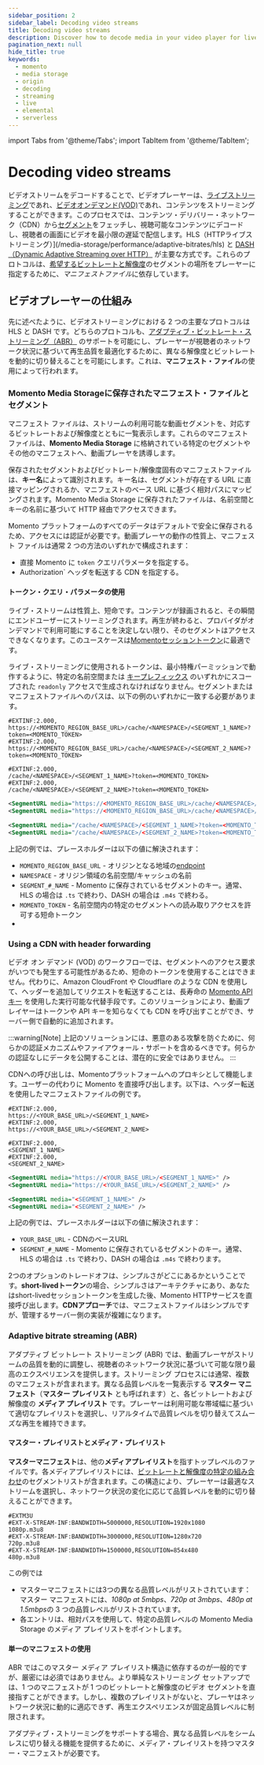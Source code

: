 ```yaml
---
sidebar_position: 2
sidebar_label: Decoding video streams
title: Decoding video streams
description: Discover how to decode media in your video player for live streaming or video on demand (VOD)
pagination_next: null
hide_title: true
keywords:
  - momento
  - media storage
  - origin
  - decoding
  - streaming
  - live
  - elemental
  - serverless
---
```


import Tabs from '@theme/Tabs';
import TabItem from '@theme/TabItem';

# Decoding video streams

ビデオストリームをデコードすることで、ビデオプレーヤーは、[ライブストリーミング](/media-storage/streaming/live-streaming/how-it-works)であれ、[ビデオオンデマンド(VOD)](/media-storage/streaming/video-on-demand/media-storage)であれ、コンテンツをストリーミングすることができます。このプロセスでは、コンテンツ・デリバリー・ネットワーク（CDN）から[セグメント](/media-storage/core-concepts/segments)をフェッチし、視聴可能なコンテンツにデコードし、視聴者の画面にビデオを最小限の遅延で配信します。HLS（HTTPライブストリーミング）](/media-storage/performance/adaptive-bitrates/hls) と [DASH（Dynamic Adaptive Streaming over HTTP）](/media-storage/performance/adaptive-bitrates/dash) が主要な方式です。これらのプロトコルは、[希望するビットレートと解像度](/media-storage/core-concepts/abr-ladder)のセグメントの場所をプレーヤーに指定するために、*マニフェストファイル*に依存しています。

## ビデオプレーヤーの仕組み

先に述べたように、ビデオストリーミングにおける 2 つの主要なプロトコルは HLS と DASH です。どちらのプロトコルも、[アダプティブ・ビットレート・ストリーミング（ABR）](/media-storage/performance/adaptive-bitrates/how-it-works) のサポートを可能にし、プレーヤーが視聴者のネットワーク状況に基づいて再生品質を最適化するために、異なる解像度とビットレートを動的に切り替えることを可能にします。これは、**マニフェスト・ファイル**の使用によって行われます。

### Momento Media Storageに保存されたマニフェスト・ファイルとセグメント

マニフェスト ファイルは、ストリームの利用可能な動画セグメントを、対応するビットレートおよび解像度とともに一覧表示します。これらのマニフェスト ファイルは、**Momento Media Storage** に格納されている特定のセグメントやその他のマニフェストへ、動画プレーヤを誘導します。

保存されたセグメントおよびビットレート/解像度固有のマニフェストファイルは、**キー名**によって識別されます。キー名は、セグメントが存在する URL に直接マッピングされるか、マニフェストのベース URL に基づく相対パスにマッピングされます。Momento Media Storage に保存されたファイルは、名前空間とキーの名前に基づいて HTTP 経由でアクセスできます。

Momento プラットフォームのすべてのデータはデフォルトで安全に保存されるため、アクセスには認証が必要です。動画プレーヤの動作の性質上、マニフェスト ファイルは通常 2 つの方法のいずれかで構成されます：

* 直接 Momento に `token` クエリパラメータを指定する。
* Authorization` ヘッダを転送する CDN を指定する。

#### トークン・クエリ・パラメータの使用

ライブ・ストリームは性質上、短命です。コンテンツが録画されると、その瞬間にエンドユーザーにストリーミングされます。再生が終わると、プロバイダがオンデマンドで利用可能にすることを決定しない限り、そのセグメントはアクセスできなくなります。このユースケースは[Momentoセッショントークン](/cache/develop/authentication/tokens)に最適です。

ライブ・ストリーミングに使用されるトークンは、最小特権パーミッションで動作するように、特定の名前空間または [キープレフィックス](/cache/develop/authentication/permissions#item-level-restriction) のいずれかにスコープされた `readonly` アクセスで生成されなければなりません。セグメントまたはマニフェストファイルへのパスは、以下の例のいずれかに一致する必要があります。

<Tabs>
<TabItem value="hls-absolute" label="HLS - Absolute">

```plaintext
#EXTINF:2.000,
https://<MOMENTO_REGION_BASE_URL>/cache/<NAMESPACE>/<SEGMENT_1_NAME>?token=<MOMENTO_TOKEN>
#EXTINF:2.000,
https://<MOMENTO_REGION_BASE_URL>/cache/<NAMESPACE>/<SEGMENT_2_NAME>?token=<MOMENTO_TOKEN>
```

</TabItem>
<TabItem value="hls-relative" label="HLS - Relative">

```plaintext
#EXTINF:2.000,
/cache/<NAMESPACE>/<SEGMENT_1_NAME>?token=<MOMENTO_TOKEN>
#EXTINF:2.000,
/cache/<NAMESPACE>/<SEGMENT_2_NAME>?token=<MOMENTO_TOKEN>
```

</TabItem>
<TabItem value="dash-absolute" label="DASH - Absolute">

```xml
<SegmentURL media="https://<MOMENTO_REGION_BASE_URL>/cache/<NAMESPACE>/<SEGMENT_1_NAME>?token=<MOMENTO_TOKEN>" />
<SegmentURL media="https://<MOMENTO_REGION_BASE_URL>/cache/<NAMESPACE>/<SEGMENT_2_NAME>?token=<MOMENTO_TOKEN>" />
```

</TabItem>
<TabItem value="dash-relative" label="DASH - Relative">

```xml
<SegmentURL media="/cache/<NAMESPACE>/<SEGMENT_1_NAME>?token=<MOMENTO_TOKEN>" />
<SegmentURL media="/cache/<NAMESPACE>/<SEGMENT_2_NAME>?token=<MOMENTO_TOKEN>" />
```

</TabItem>
</Tabs>

上記の例では、プレースホルダーは以下の値に解決されます：

* `MOMENTO_REGION_BASE_URL` - オリジンとなる地域の[endpoint](/platform/regions)
* `NAMESPACE` - オリジン領域の名前空間/キャッシュの名前
* `SEGMENT_#_NAME` - Momento に保存されているセグメントのキー。通常、HLS の場合は `.ts` で終わり、DASH の場合は `.m4s` で終わる。
* `MOMENTO_TOKEN` - 名前空間内の特定のセグメントへの読み取りアクセスを許可する短命トークン
*
### Using a CDN with header forwarding

ビデオ オン デマンド (VOD) のワークフローでは、セグメントへのアクセス要求がいつでも発生する可能性があるため、短命のトークンを使用することはできません。代わりに、Amazon CloudFront や Cloudflare のような CDN を使用して、ヘッダーを追加してリクエストを転送することは、長寿命の [Momento API キー](/cache/develop/authentication/api-keys) を使用した実行可能な代替手段です。このソリューションにより、動画プレイヤーはトークンや API キーを知らなくても CDN を呼び出すことができ、サーバー側で自動的に追加されます。

:::warning[Note]
上記のソリューションには、悪意のある攻撃を防ぐために、何らかの認証メカニズムやファイアウォール・サポートを含めるべきです。何らかの認証なしにデータを公開することは、潜在的に安全ではありません。
:::

CDNへの呼び出しは、Momentoプラットフォームへのプロキシとして機能します。ユーザーの代わりに Momento を直接呼び出します。以下は、ヘッダー転送を使用したマニフェストファイルの例です。

<Tabs>
<TabItem value="hls-proxy-absolute" label="HLS - Absolute">

```plaintext
#EXTINF:2.000,
https://<YOUR_BASE_URL>/<SEGMENT_1_NAME>
#EXTINF:2.000,
https://<YOUR_BASE_URL>/<SEGMENT_2_NAME>
```

</TabItem>
<TabItem value="hls-proxy-relative" label="HLS - Relative">

```plaintext
#EXTINF:2.000,
<SEGMENT_1_NAME>
#EXTINF:2.000,
<SEGMENT_2_NAME>
```

</TabItem>
<TabItem value="dash-proxy-absolute" label="DASH - Absolute">

```xml
<SegmentURL media="https://<YOUR_BASE_URL>/<SEGMENT_1_NAME>" />
<SegmentURL media="https://<YOUR_BASE_URL>/<SEGMENT_2_NAME>" />
```

</TabItem>
<TabItem value="dash-proxy-relative" label="DASH - Relative">

```xml
<SegmentURL media="<SEGMENT_1_NAME>" />
<SegmentURL media="<SEGMENT_2_NAME>" />
```

</TabItem>
</Tabs>

上記の例では、プレースホルダーは以下の値に解決されます：

* `YOUR_BASE_URL` - CDNのベースURL
* `SEGMENT_#_NAME` - Momento に保存されているセグメントのキー。通常、HLS の場合は `.ts` で終わり、DASH の場合は `.m4s` で終わります。

2つのオプションのトレードオフは、シンプルさがどこにあるかということです。**short-livedトークン**の場合、シンプルさはアーキテクチャにあり、あなたはshort-livedセッショントークンを生成した後、Momento HTTPサービスを直接呼び出します。**CDNアプローチ**では、マニフェストファイルはシンプルですが、管理するサーバー側の実装が複雑になります。

### Adaptive bitrate streaming (ABR)

アダプティブ ビットレート ストリーミング (ABR) では、動画プレーヤがストリームの品質を動的に調整し、視聴者のネットワーク状況に基づいて可能な限り最高のエクスペリエンスを提供します。ストリーミング プロセスには通常、複数のマニフェストが含まれます。異なる品質レベルを一覧表示する **マスター マニフェスト**（**マスター プレイリスト** とも呼ばれます）と、各ビットレートおよび解像度の **メディア プレイリスト** です。プレーヤーは利用可能な帯域幅に基づいて適切なプレイリストを選択し、リアルタイムで品質レベルを切り替えてスムーズな再生を維持できます。

#### マスター・プレイリストとメディア・プレイリスト

**マスターマニフェスト**は、他の**メディアプレイリスト**を指すトップレベルのファイルです。各メディアプレイリストには、[ビットレートと解像度の特定の組み合わせ](/media-storage/core-concepts/abr-ladder)のセグメントリストが含まれます。この構造により、プレーヤーは最適なストリームを選択し、ネットワーク状況の変化に応じて品質レベルを動的に切り替えることができます。


```plaintext
#EXTM3U
#EXT-X-STREAM-INF:BANDWIDTH=5000000,RESOLUTION=1920x1080
1080p.m3u8
#EXT-X-STREAM-INF:BANDWIDTH=3000000,RESOLUTION=1280x720
720p.m3u8
#EXT-X-STREAM-INF:BANDWIDTH=1500000,RESOLUTION=854x480
480p.m3u8
```

この例では
* マスターマニフェストには3つの異なる品質レベルがリストされています： マスター マニフェストには、*1080p at 5mbps*、*720p at 3mbps*、*480p at 1.5mbps*の 3 つの品質レベルがリストされています。
* 各エントリは、相対パスを使用して、特定の品質レベルの Momento Media Storage のメディア プレイリストをポイントします。

#### 単一のマニフェストの使用

ABR ではこのマスター メディア プレイリスト構造に依存するのが一般的ですが、厳密には必須ではありません。より単純なストリーミング セットアップでは、1 つのマニフェストが 1 つのビットレートと解像度のビデオ セグメントを直接指すことができます。しかし、複数のプレイリストがないと、プレーヤはネットワーク状況に動的に適応できず、再生エクスペリエンスが固定品質レベルに制限されます。

アダプティブ・ストリーミングをサポートする場合、異なる品質レベルをシームレスに切り替える機能を提供するために、メディア・プレイリストを持つマスター・マニフェストが必要です。
